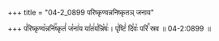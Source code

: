 +++
title = "04-2_0899 परिष्कृण्वन्ननिष्कृतञ् जनाय"

+++
प꣣रिष्कृण्व꣡न्ननि꣢꣯ष्कृतं꣣ ज꣡ना꣢य या꣣त꣢य꣣न्नि꣡षः꣢। पृ꣣ष्टिं꣢ दि꣣वः꣡ परि꣢꣯ स्रव ॥ 04-2:0899 ॥